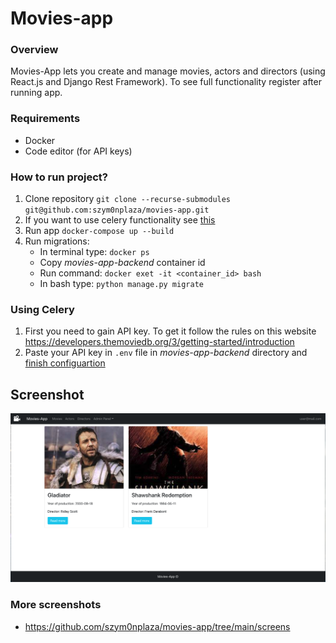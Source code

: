 # Movies-app

### Overview
Movies-App lets you create and manage movies, actors and directors (using React.js and Django Rest Framework). To see full functionality register after running app.

### Requirements
- Docker
- Code editor (for API keys)

### How to run project?
1. Clone repository `git clone --recurse-submodules git@github.com:szym0nplaza/movies-app.git`
2. If you want to use celery functionality see [this](#celery)
<a name="conf"></a>
3. Run app `docker-compose up --build`
4. Run migrations: 
    - In terminal type: `docker ps`
    - Copy <em>movies-app-backend</em> container id
    - Run command: `docker exet -it <container_id> bash`
    - In bash type: `python manage.py migrate`

<a name="celery"></a>
### Using Celery
1. First you need to gain API key. To get it follow the rules on this website https://developers.themoviedb.org/3/getting-started/introduction
2. Paste your API key in `.env` file in <em>movies-app-backend</em> directory and [finish configuartion](#conf)

## Screenshot

![alt text](https://github.com/szym0nplaza/movies-app/blob/main/screens/screen1.png)
### More screenshots
- https://github.com/szym0nplaza/movies-app/tree/main/screens
